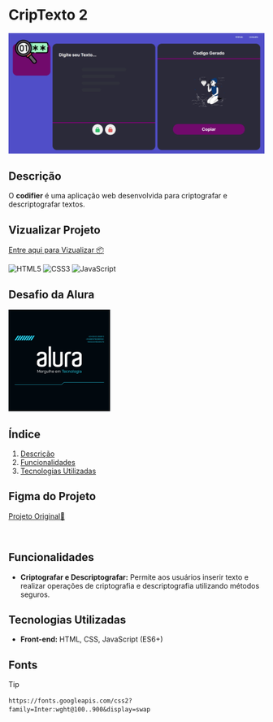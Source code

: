 # CripTexto 2
<img src="./Assets/Screenshots/01.png" alt="" />

## Descrição
O **codifier** é uma aplicação web desenvolvida para criptografar e descriptografar textos.

## Vizualizar Projeto
[Entre aqui para Vizualizar 📦](https://iliberato-dev.github.io/codifier/)

![HTML5](https://img.shields.io/badge/HTML5-E34F26?style=for-the-badge&logo=html5&logoColor=white)
![CSS3](https://img.shields.io/badge/CSS3-1572B6?style=for-the-badge&logo=css3&logoColor=white)
![JavaScript](https://img.shields.io/badge/JavaScript-F7DF1E?style=for-the-badge&logo=javascript&logoColor=black)


## Desafio da Alura
<img src="./Assets/Screenshots/07.png" width=200 alt="" />


## Índice
1. [Descrição](#descrição)
2. [Funcionalidades](#funcionalidades)
3. [Tecnologias Utilizadas](#tecnologias-utilizadas)

## Figma do Projeto 

[Projeto Original🔰](https://www.figma.com/design/tvFEYhVfZTjdJ5P24RGV21/Alura-Challenge---Desafio-1---L%C3%B3gica?node-id=0-1&t=IUGPCMTEk0xgJMEC-1)



<br>


## Funcionalidades

- **Criptografar e Descriptografar:** Permite aos usuários inserir texto e realizar operações de criptografia e descriptografia utilizando métodos seguros.

## Tecnologias Utilizadas

- **Front-end:** HTML, CSS, JavaScript (ES6+)

## Fonts 
>[!TIP]
>`https://fonts.googleapis.com/css2?family=Inter:wght@100..900&display=swap `

